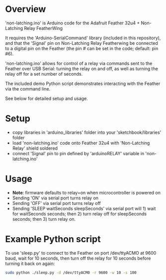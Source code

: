 # Overview

'non-latching.ino' is Arduino code for the Adafruit Feather 32u4 + Non-Latching Relay FeatherWing

It requires the 'Arduino-SerialCommand' library (included in this repository), and that the 'Signal' pin on Non-Latching Relay Featherwing be connected to a digital pin on the Feather (the pin # can be set in the code; default: pin #6).

'non-latching.ino' allows for control of a relay via commands sent to the Feather over USB Serial:  turning the relay on and off, as well as turning the relay off for a set number of seconds.

The included demo Python script demonstrates interacting with the Feather via the command line.

See below for detailed setup and usage.


# Setup

- copy libraries in 'arduino_libraries' folder into your 'sketchbook/libraries' folder
- load 'non-latching.ino' code onto Feather 32u4 with 'Non-Latching Relay' shield soldered
- connect 'Signal' pin to pin defined by 'arduinoRELAY' variable in 'non-latching.ino'

# Usage

- **Note**: firmware defaults to relay=on when microcontroller is powered on
- Sending 'ON' via serial port turns relay on  
- Sending 'OFF' via serial port turns relay off  
- Sending 'SLEEP waitSeconds sleepSeconds' via serial port will 1) wait for waitSeconds seconds; then 2) turn relay off for sleepSeconds seconds; then 3) turn relay on.


# Example Python script 

To use 'sleep.py' to connect to the Feather on port /dev/ttyACMO at 9600 baud, wait for 10 seconds, then turn off the relay for 10 seconds before turning it back on again:


``` bash
sudo python ./sleep.py -d /dev/ttyACM0 -r 9600 -w 10 -s 100
```

 

